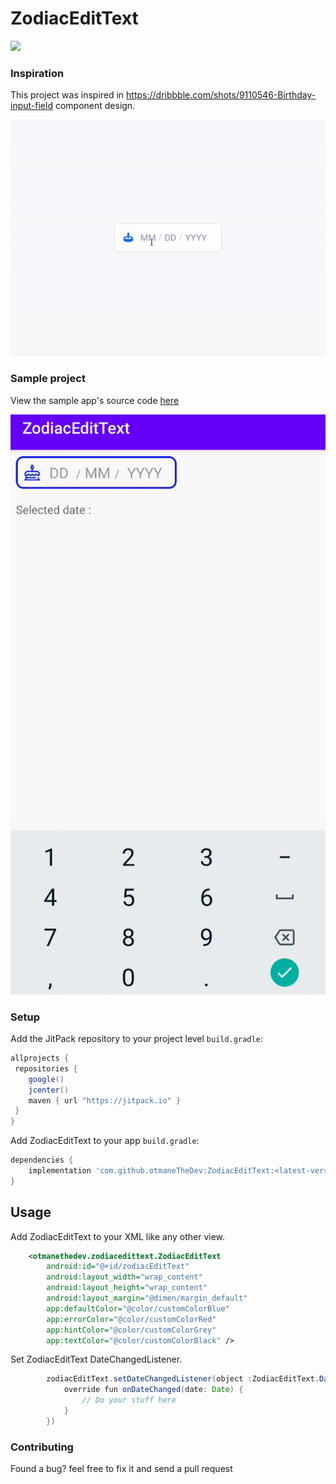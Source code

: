 # ZodiacEditText
[![](https://jitpack.io/v/otmaneTheDev/ZodiacEditText.svg)](https://jitpack.io/#otmaneTheDev/ZodiacEditText)

### Inspiration
This project was inspired in https://dribbble.com/shots/9110546-Birthday-input-field component design.

![](https://github.com/otmaneTheDev/ZodiacEditText/blob/master/images/zodiacedittext_inspiration.gif)

### Sample project
View the sample app's source code [here](https://github.com/otmaneTheDev/ZodiacEditText/tree/master/app)

![](https://github.com/otmaneTheDev/ZodiacEditText/blob/master/images/zodiacedittext_sample.gif)

### Setup

Add the JitPack repository to your project level `build.gradle`:
```groovy
allprojects {
 repositories {
    google()
    jcenter()
    maven { url "https://jitpack.io" }
 }
}
```
Add ZodiacEditText to your app `build.gradle`:
```groovy
dependencies {
    implementation 'com.github.otmaneTheDev:ZodiacEditText:<latest-version>'
}
```

## Usage

Add ZodiacEditText to your XML like any other view.

```xml
    <otmanethedev.zodiacedittext.ZodiacEditText
        android:id="@+id/zodiacEditText"
        android:layout_width="wrap_content"
        android:layout_height="wrap_content"
        android:layout_margin="@dimen/margin_default"
        app:defaultColor="@color/customColorBlue"
        app:errorColor="@color/customColorRed"
        app:hintColor="@color/customColorGrey"
        app:textColor="@color/customColorBlack" />
```

Set ZodiacEditText DateChangedListener.

```java
        zodiacEditText.setDateChangedListener(object :ZodiacEditText.DateChangedListener{
            override fun onDateChanged(date: Date) {
                // Do your stuff here
            }
        })
```

### Contributing

Found a bug? feel free to fix it and send a pull request
